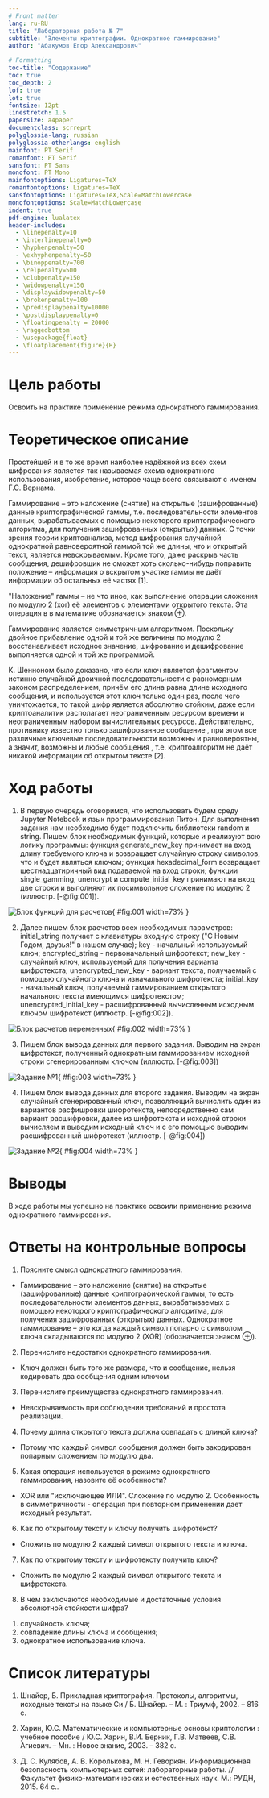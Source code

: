 ```yaml
---
# Front matter
lang: ru-RU
title: "Лабораторная работа № 7"
subtitle: "Элементы криптографии. Однократное гаммирование"
author: "Абакумов Егор Александрович"

# Formatting
toc-title: "Содержание"
toc: true
toc_depth: 2
lof: true
lot: true
fontsize: 12pt
linestretch: 1.5
papersize: a4paper
documentclass: scrreprt
polyglossia-lang: russian
polyglossia-otherlangs: english
mainfont: PT Serif
romanfont: PT Serif
sansfont: PT Sans
monofont: PT Mono
mainfontoptions: Ligatures=TeX
romanfontoptions: Ligatures=TeX
sansfontoptions: Ligatures=TeX,Scale=MatchLowercase
monofontoptions: Scale=MatchLowercase
indent: true
pdf-engine: lualatex
header-includes:
  - \linepenalty=10
  - \interlinepenalty=0
  - \hyphenpenalty=50
  - \exhyphenpenalty=50
  - \binoppenalty=700
  - \relpenalty=500
  - \clubpenalty=150
  - \widowpenalty=150
  - \displaywidowpenalty=50
  - \brokenpenalty=100
  - \predisplaypenalty=10000
  - \postdisplaypenalty=0
  - \floatingpenalty = 20000
  - \raggedbottom
  - \usepackage{float}
  - \floatplacement{figure}{H}
---
```


# Цель работы

Освоить на практике применение режима однократного гаммирования.

# Теоретическое описание

Простейшей и в то же время наиболее надёжной из всех схем шифрования является так
называемая схема однократного использования, изобретение, которое чаще всего
связывают с именем Г.С. Вернама.

Гаммирование – это наложение (снятие) на открытые (зашифрованные) данные криптографической гаммы, т.е. последовательности элементов данных, вырабатываемых с помощью некоторого криптографического алгоритма, для получения зашифрованных (открытых) данных. С точки зрения теории криптоанализа, метод шифрования случайной однократной равновероятной гаммой той же длины, что и открытый текст, является невскрываемым. Кроме того, даже раскрыв часть сообщения, дешифровщик не сможет хоть сколько-нибудь поправить положение – информация о вскрытом участке гаммы не даёт информации об остальных её частях [1].

"Наложение" гаммы – не что иное, как выполнение операции сложения по модулю 2 (xor) её элементов с элементами открытого текста. Эта операция в в математике обозначается знаком $\oplus$.

Гаммирование является симметричным алгоритмом. Поскольку двойное прибавление одной и той же величины по модулю 2 восстанавливает исходное значение, шифрование и дешифрование выполняется одной и той же программой.

К. Шенноном было доказано, что если ключ является фрагментом истинно случайной двоичной последовательности с равномерным законом распределением, причём его длина равна длине исходного сообщения, и используется этот ключ только один раз, после чего уничтожается, то такой шифр является абсолютно стойким, даже если криптоаналитик располагает неограниченным ресурсом времени и неограниченным набором вычислительных ресурсов. Действительно, противнику известно только зашифрованное сообщение , при этом все различные ключевые последовательности возможны и равновероятны, а значит, возможны и любые сообщения , т.е. криптоалгоритм не даёт никакой информации об открытом тексте [2].

# Ход работы

1. В первую очередь оговоримся, что использовать будем среду Jupyter Notebook и язык программирования Питон. Для выполнения задания нам необходимо будет подключить библиотеки random и string. Пишем блок необходимых функций, которые и реализуют всю логику программы: функция generate_new_key принимает на вход длину требуемого ключа и возвращает случайную строку символов, что и будет являться ключом; функция hexadecimal_form возвращает шестнадцатиричный вид подаваемой на вход строки; функции single_gamming, unencrypt и compute_initial_key принимают на вход две строки и выполняют их посимвольное сложение по модулю 2 (иллюстр. [-@fig:001]).

![Блок функций для расчетов](image/report/1.png){ #fig:001 width=73% }

2. Далее пишем блок расчетов всех необходимых параметров: initial_string получает с клавиатуры входную строку ("С Новым Годом, друзья!" в нашем случае); key - начальный используемый ключ; encrypted_string - первоначальный шифротекст; new_key - случайный ключ, используемый для получения варианта шифротекста; unencrypted_new_key - вариант текста, получаемый с помощью случайного ключа и изначального шифротекста; initial_key - начальный ключ, получаемый гаммированием открытого начального текста имеющимся шифротекстом; unencrypted_initial_key - расшифрованный вычисленным исходным ключом шифротекст (иллюстр. [-@fig:002]).

![Блок расчетов переменных](image/report/2.png){ #fig:002 width=73% }

3. Пишем блок вывода данных для первого задания. Выводим на экран шифротекст, полученный однократным гаммированием исходной строки сгенерированным ключом (иллюстр. [-@fig:003])

![Задание №1](image/report/3.png){ #fig:003 width=73% }

4. Пишем блок вывода данных для второго задания. Выводим на экран случайный сгенерированный ключ, позволяющий вычислить один из вариантов расфишровки шифротекста, непосредственно сам вариант расшифровки, далее из шифротекста и исходной строки вычисляем и выводим исходный ключ и с его помощью выводим расшифрованный шифротекст (иллюстр. [-@fig:004])

![Задание №2](image/report/4.png){ #fig:004 width=73% }

# Выводы

В ходе работы мы успешно на практике освоили применение режима однократного гаммирования.

# Ответы на контрольные вопросы

1. Поясните смысл однократного гаммирования.
  * Гаммирование – это наложение (снятие) на открытые (зашифрованные) данные криптографической гаммы, то есть последовательности элементов данных, вырабатываемых с помощью некоторого криптографического алгоритма, для получения зашифрованных (открытых) данных. Однократное гаммирование – это когда каждый символ попарно с символом ключа складываются по модулю 2 (XOR) (обозначается знаком $\oplus$).

2. Перечислите недостатки однократного гаммирования.
  * Ключ должен быть того же размера, что и сообщение, нельзя кодировать два сообщения одним ключом 

3. Перечислите преимущества однократного гаммирования.
  * Невскрываемость при соблюдении требований и простота реализации.

4. Почему длина открытого текста должна совпадать с длиной ключа?
  * Потому что каждый символ сообщения должен быть закодирован попарным сложением по модулю два.

5. Какая операция используется в режиме однократного гаммирования, назовите её особенности?
  * XOR или "исключающее ИЛИ". Сложение по модулю 2. Особенность в симметричности - операция при повторном применении дает исходный результат. 

6. Как по открытому тексту и ключу получить шифротекст?
  * Сложить по модулю 2 каждый символ открытого текста и ключа.

7. Как по открытому тексту и шифротексту получить ключ?
  * Сложить по модулю 2 каждый символ открытого текста и шифротекста.

8. В чем заключаются необходимые и достаточные условия абсолютной стойкости шифра?
  1) случайность ключа;
  2) совпадение длины ключа и сообщения;
  3) однократное использование ключа.

# Список литературы

1. Шнайер, Б. Прикладная криптография. Протоколы, алгоритмы, исходные тексты на языке Си / Б. Шнайер. – М. : Триумф, 2002. – 816 с.

2. Харин, Ю.С. Математические и компьютерные основы криптологии : учебное пособие / Ю.С. Харин, В.И. Берник, Г.В. Матвеев, С.В. Агиевич. – Мн. : Новое знание, 2003. – 382 с.

3. Д. С. Кулябов, А. В. Королькова, М. Н. Геворкян. Информационная безопасность компьютерных сетей: лабораторные работы. // Факультет физико-математических и естественных наук. M.: РУДН, 2015. 64 с..